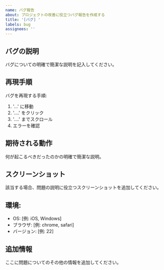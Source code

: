 ```yaml
---
name: バグ報告
about: プロジェクトの改善に役立つバグ報告を作成する
title: '[バグ] '
labels: bug
assignees: ''
---
```


## バグの説明

バグについての明確で簡潔な説明を記入してください。

## 再現手順

バグを再現する手順:

1. '...' に移動
2. '....' をクリック
3. '....' までスクロール
4. エラーを確認

## 期待される動作

何が起こるべきだったのかの明確で簡潔な説明。

## スクリーンショット

該当する場合、問題の説明に役立つスクリーンショットを追加してください。

## 環境:

- OS: [例: iOS, Windows]
- ブラウザ: [例: chrome, safari]
- バージョン: [例: 22]

## 追加情報

ここに問題についてのその他の情報を追加してください。

